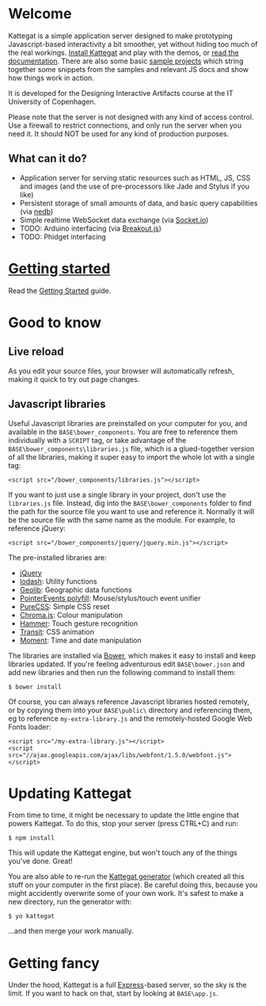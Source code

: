 # Welcome

Kattegat is a simple application server designed to make prototyping Javascript-based interactivity a bit smoother, yet without hiding too much of the real workings. <a href="#install">Install Kattegat</a> and play with the demos, or <a href="https://github.com/ClintH/kattegat/blob/master/DOCS.md">read the documentation</a>. There are also some basic [sample projects](https://github.com/ClintH/dia-samples) which string together some snippets from the samples and relevant JS docs and show how things work in action.

It is developed for the Designing Interactive Artifacts course at the IT University of Copenhagen.

Please note that the server is not designed with any kind of access control. Use a firewall to restrict connections, and only run the server when you need it. It should NOT be used for any kind of production purposes.

## What can it do?

* Application server for serving static resources such as HTML, JS, CSS and images (and the use of pre-processors like Jade and Stylus if you like)
* Persistent storage of small amounts of data, and basic query capabilities (via [nedb](https://github.com/louischatriot/nedb))
* Simple realtime WebSocket data exchange (via [Socket.io](http://socket.io))
* TODO: Arduino interfacing (via [Breakout.js](http://breakoutjs.com))
* TODO: Phidget interfacing


# <a href="https://github.com/ClintH/kattegat/blob/master/INSTALL.md">Getting started</a>

Read the <a href="https://github.com/ClintH/kattegat/blob/master/INSTALL.md">Getting Started</a> guide.

# Good to know
## Live reload

As you edit your source files, your browser will automatically refresh, making it quick to try out page changes.

## Javascript libraries

Useful Javascript libraries are preinstalled on your computer for you, and available in the `BASE\bower_components`. You are free to reference them individually with a `SCRIPT` tag, or take advantage of the `BASE\bower_components\libraries.js` file, which is a glued-together version of all the libraries, making it super easy to import the whole lot with a single tag:

````
<script src="/bower_components/libraries.js"></script>
````

If you want to just use a single library in your project, don't use the `libraries.js` file. Instead, dig into the `BASE\bower_components` folder to find the path for the source file you want to use and reference it. Normally it will be the source file with the same name as the module. For example, to reference jQuery:
	
````
<script src="/bower_components/jquery/jquery.min.js"></script>
````

The pre-installed libraries are:
* [jQuery](http://www.jquery.com)
* [lodash](https://github.com/lodash/lodash): Utility functions
* [Geolib](https://github.com/manuelbieh/Geolib): Geographic data functions
* [PointerEvents polyfill](https://github.com/Polymer/PointerEvents): Mouse/stylus/touch event unifier
* [PureCSS](http://purecss.io): Simple CSS reset
* [Chroma.js](https://github.com/gka/chroma.js): Colour manipulation
* [Hammer](http://eightmedia.github.io/hammer.js/): Touch gesture recognition
* [Transit](http://ricostacruz.com/jquery.transit/): CSS animation
* [Moment](http://momentjs.com/): Time and date manipulation

The libraries are installed via [Bower](http://bower.io/), which makes it easy to install and keep libraries updated. If you're feeling adventurous edit `BASE\bower.json` and add new libraries and then run the following command to install them:

```
$ bower install
```

Of course, you can always reference Javascript libraries hosted remotely, or by copying them into your `BASE\public\` directory and referencing them, eg to reference `my-extra-library.js` and the remotely-hosted Google Web Fonts loader:
````
<script src="/my-extra-library.js"></script>
<script src="//ajax.googleapis.com/ajax/libs/webfont/1.5.0/webfont.js"></script>
````

# Updating Kattegat

From time to time, it might be necessary to update the little engine that powers Kattegat. To do this, stop your server (press CTRL+C) and run:

````
$ npm install
````

This will update the Kattegat engine, but won't touch any of the things you've done. Great!

You are also able to re-run the [Kattegat generator](https://github.com/ClintH/generator-kattegat) (which created all this stuff on your computer in the first place). Be careful doing this, because you might accidently overwrite some of your own work. It's safest to make a new directory, run the generator with:

````
$ yo kattegat
````

...and then merge your work manually.

# Getting fancy

Under the hood, Kattegat is a full [Express](http://expressjs.com)-based server, so the sky is the limit. If you want to hack on that, start by looking at `BASE\app.js`.